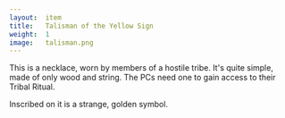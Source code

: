```yaml
---
layout:  item
title:   Talisman of the Yellow Sign
weight:  1
image:   talisman.png
---
```


This is a necklace, worn by members of a hostile tribe.
It's quite simple, made of only wood and string.
The PCs need one to gain access to their Tribal Ritual.

Inscribed on it is a strange, golden symbol.

